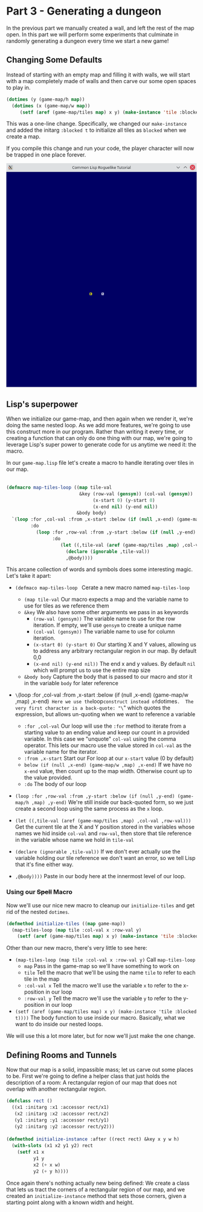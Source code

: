 # Part 3 - Generating a dungeon
 In the previous part we manually created a wall, and left the rest of the map open.  In this part we will perform some experiments that culminate in randomly generating a dungeon every time we start a new game!

## Changing Some Defaults
Instead of starting with an empty map and filling it with walls, we will start with a map completely made of walls and then carve our some open spaces to play in.
```lisp
(dotimes (y (game-map/h map))
  (dotimes (x (game-map/w map))
     (setf (aref (game-map/tiles map) x y) (make-instance 'tile :blocked t))))
```
This was a one-line change.   Specifically, we changed our `make-instance` and added the initarg `:blocked t` to initialize all tiles as `blocked` when we create a map.

If you compile this change and run your code, the player character will now be trapped in one place forever.

![All walls and nowhere to go](../screenshots/part-3-1-all-walls.png?raw=true "Instant Claustrophobia")

## Lisp's superpower
When we initialize our game-map, and then again when we render it, we're doing the same nested loop.   As we add more features, we're going to use this construct more in our program.
Rather than writing it every time, or creating a function that can only do one thing with our map, we're going to leverage Lisp's super power to generate code for us anytime we need it:  the macro.  

In our `game-map.lisp` file let's create a macro to handle iterating over tiles in our map.
```lisp

(defmacro map-tiles-loop ((map tile-val
                           &key (row-val (gensym)) (col-val (gensym))
                                (x-start 0) (y-start 0)
                                (x-end nil) (y-end nil))
                          &body body)
  `(loop :for ,col-val :from ,x-start :below (if (null ,x-end) (game-map/w ,map) ,x-end)
         :do
           (loop :for ,row-val :from ,y-start :below (if (null ,y-end) (game-map/h ,map) ,y-end)
                 :do
                    (let ((,tile-val (aref (game-map/tiles ,map) ,col-val ,row-val)))
                      (declare (ignorable ,tile-val))
                      ,@body))))
```

This arcane collection of words and symbols does some interesting magic.  Let's take it apart:
* `(defmaco map-tiles-loop ` Cerate a new macro named `map-tiles-loop`
  * `(map tile-val` Our macro expects a map and the variable name to use for tiles as we reference them
  * `&key` We also have some other arguments we pass in as keywords
    * `(row-val (gensym))` The variable name to use for the row iteration.  If empty, we'll use `gensym` to create a unique name
    * `(col-val (gensym))` The variable name to use for column iteration.
    * `(x-start 0) (y-start 0)` Our starting X and Y values, allowing us to address any arbitrary rectangular region in our map.  By default 0,0
    * `(x-end nil) (y-end nil))` The end x and y values.  By default `nil` which will prompt us to use the entire map size
  * `&body body` Capture the body that is passed to our macro and stor it in the variable `body` for later reference

* `\`(loop :for ,col-val :from ,x-start :below (if (null ,x-end) (game-map/w ,map) ,x-end)`  Here we use the `loop` construct instead of `dotimes`.  The very first character is a back-quote: "\`" which quotes the expression, but allows un-quoting when we want to reference a variable
  * `:for ,col-val` Our loop will use the `:for` method to iterate from a starting value to an ending value and keep our count in a provided variable.  In this case we "unquote" `col-val` using the comma operator.  This lets our macro use the value stored in `col-val` as the variable name for the iterator.
  * `:from ,x-start` Start our For loop at our `x-start` value  (0 by default)
  * `below (if (null ,x-end) (game-map/w ,map) ,x-end)`  If we have no `x-end` value, then count up to the map width.  Otherwise count up to the value provided.
  * `:do` The body of our loop

* `(loop :for ,row-val :from ,y-start :below (if (null ,y-end) (game-map/h ,map) ,y-end)` We're still inside our back-quoted form, so we just create a second loop using the same process as the `x` loop.

* `(let ((,tile-val (aref (game-map/tiles ,map) ,col-val ,row-val)))` Get the current tile at the X and Y position stored in the variables whose names we hid inside `col-val` and `row-val`, then store that tile reference in the variable whose name we hold in `tile-val`
* `(declare (ignorable ,tile-val))` If we don't ever actually use the variable holding our tile reference we don't want an error, so we tell Lisp that it's fine either way.
* `,@body))))` Paste in our body here at the innermost level of our loop.  

### Using our ~~Spell~~ Macro
Now we'll use our nice new macro to cleanup our `initialize-tiles` and get rid of the nested `dotimes`.
```lisp
(defmethod initialize-tiles ((map game-map))
  (map-tiles-loop (map tile :col-val x :row-val y)
    (setf (aref (game-map/tiles map) x y) (make-instance 'tile :blocked t))))
```
Other than our new macro, there's very little to see here:
* `(map-tiles-loop (map tile :col-val x :row-val y)` Call `map-tiles-loop`
  * `map` Pass in the game-map so we'll have something to work on
  * `tile` Tell the macro that we'll be using the name `tile` to refer to each tile in the map
  * `:col-val x` Tell the macro we'll use the variable `x` to refer to the x-position in our loop
  * `:row-val y` Tell the macro we'll use the variable `y` to refer to the y-position in our loop
* `(setf (aref (game-map/tiles map) x y) (make-instance 'tile :blocked t))))`  The body function to use inside our macro.  Basically, what we want to do inside our nested loops.

We will use this a lot more later, but for now we'll just make the one change.

## Defining Rooms and Tunnels
Now that our map is a solid, impassible mass; let us carve out some places to be.  First we're going to define a helper class that just holds the description of a room:  A rectangular region of our map that does not overlap with another rectangular region.

```lisp
(defclass rect ()
  ((x1 :initarg :x1 :accessor rect/x1)
   (x2 :initarg :x2 :accessor rect/x2)
   (y1 :initarg :y1 :accessor rect/y1)
   (y2 :initarg :y2 :accessor rect/y2)))

(defmethod initialize-instance :after ((rect rect) &key x y w h)
  (with-slots (x1 x2 y1 y2) rect
    (setf x1 x
          y1 y
          x2 (+ x w)
          y2 (+ y h))))
```
Once again there's nothing actually new being defined:  We create a class that lets us tract the corners of a rectangular region of our map, and we created an `initialize-instance` method that sets those corners, given a starting point along with a known width and height.
